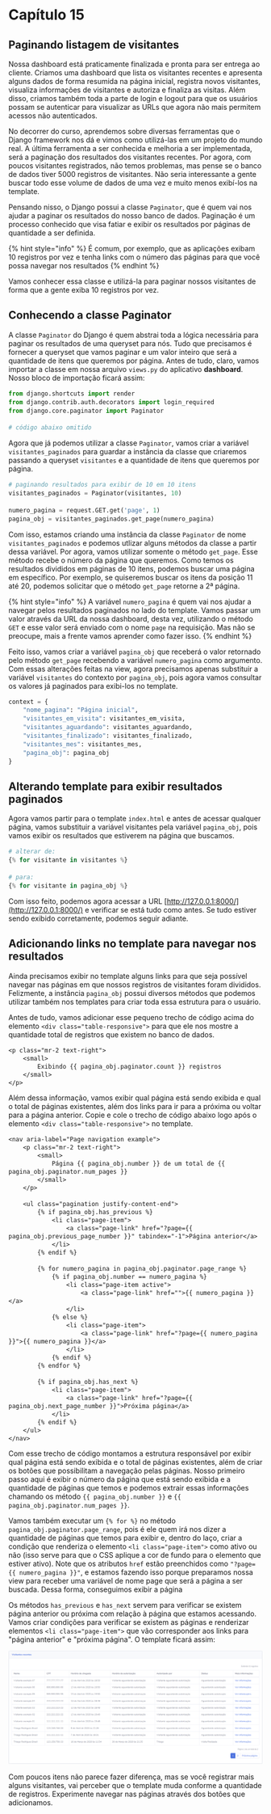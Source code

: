 # Capítulo 15

## Paginando listagem de visitantes

Nossa dashboard está praticamente finalizada e pronta para ser entrega ao cliente. Criamos uma dashboard que lista os visitantes recentes e apresenta alguns dados de forma resumida na página inicial, registra novos visitantes, visualiza informações de visitantes e autoriza e finaliza as visitas. Além disso, criamos também toda a parte de login e logout para que os usuários possam se autenticar para visualizar as URLs que agora não mais permitem acessos não autenticados.

No decorrer do curso, aprendemos sobre diversas ferramentas que o Django framework nos dá e vimos como utilizá-las em um projeto do mundo real. A última ferramenta a ser conhecida e melhoria a ser implementada, será a paginação dos resultados dos visitantes recentes. Por agora, com poucos visitantes registrados, não temos problemas, mas pense se o banco de dados tiver 5000 registros de visitantes. Não seria interessante a gente buscar todo esse volume de dados de uma vez e muito menos exibí-los na template.

Pensando nisso, o Django possui a classe `Paginator`, que é quem vai nos ajudar a paginar os resultados do nosso banco de dados. Paginação é um processo conhecido que visa fatiar e exibir os resultados por páginas de quantidade a ser definida.

{% hint style="info" %}
É comum, por exemplo, que as aplicações exibam 10 registros por vez e tenha links com o número das páginas para que você possa navegar nos resultados
{% endhint %}

Vamos conhecer essa classe e utilizá-la para paginar nossos visitantes de forma que a gente exiba 10 registros por vez.

## Conhecendo a classe Paginator

A classe `Paginator` do Django é quem abstrai toda a lógica necessária para paginar os resultados de uma queryset para nós. Tudo que precisamos é fornecer a queryset que vamos paginar e um valor inteiro que será a quantidade de itens que queremos por página. Antes de tudo, claro, vamos importar a classe em nossa arquivo `views.py` do aplicativo **dashboard**. Nosso bloco de importação ficará assim:

```python
from django.shortcuts import render
from django.contrib.auth.decorators import login_required
from django.core.paginator import Paginator

# código abaixo omitido
```

Agora que já podemos utilizar a classe `Paginator`, vamos criar a variável `visitantes_paginados` para guardar a instância da classe que criaremos passando a queryset `visitantes` e a quantidade de itens que queremos por página. 

```python
# paginando resultados para exibir de 10 em 10 itens
visitantes_paginados = Paginator(visitantes, 10)

numero_pagina = request.GET.get('page', 1)
pagina_obj = visitantes_paginados.get_page(numero_pagina)
```

Com isso, estamos criando uma instância da classe `Paginator` de nome `visitantes_paginados` e podemos utlizar alguns métodos da classe a partir dessa variável. Por agora, vamos utilizar somente o método `get_page`. Esse método recebe o número da página que queremos. Como temos os resultados divididos em páginas de 10 itens, podemos buscar uma página em específico. Por exemplo, se quiseremos buscar os itens da posição 11 até 20, podemos solicitar que o método `get_page` retorne a 2ª página.

{% hint style="info" %}
A variável `numero_pagina` é quem vai nos ajudar a navegar pelos resultados paginados no lado do template. Vamos passar um valor através da URL da nossa dashboard, desta vez, utilizando o método `GET` e esse valor será enviado com o nome `page` na requisição. Mas não se preocupe, mais a frente vamos aprender como fazer isso.
{% endhint %}

Feito isso, vamos criar a variável `pagina_obj` que receberá o valor retornado pelo método `get_page` recebendo a variável `numero_pagina` como argumento. Com essas alterações feitas na view, agora precisamos apenas substituir a variável `visitantes` do contexto por `pagina_obj`, pois agora vamos consultar os valores já paginados para exibi-los no template.

```python
context = {
    "nome_pagina": "Página inicial",
    "visitantes_em_visita": visitantes_em_visita,
    "visitantes_aguardando": visitantes_aguardando,
    "visitantes_finalizado": visitantes_finalizado,
    "visitantes_mes": visitantes_mes,
    "pagina_obj": pagina_obj
}
```

## Alterando template para exibir resultados paginados

Agora vamos partir para o template `index.html` e antes de acessar qualquer página, vamos substituir a variável visitantes pela variável `pagina_obj`, pois vamos exibir os resultados que estiverem na página que buscamos.

```python
# alterar de:
{% for visitante in visitantes %}

# para:
{% for visitante in pagina_obj %}
```

Com isso feito, podemos agora acessar a URL [http://127.0.0.1:8000/](http://127.0.0.1:8000/) e verificar se está tudo como antes. Se tudo estiver sendo exibido corretamente, podemos seguir adiante.

## Adicionando links no template para navegar nos resultados

Ainda precisamos exibir no template alguns links para que seja possível navegar nas páginas em que nossos registros de visitantes foram divididos. Felizmente, a instância `pagina_obj` possui diversos métodos que podemos utilizar também nos templates para criar toda essa estrutura para o usuário.

Antes de tudo, vamos adicionar esse pequeno trecho de código acima do elemento `<div class="table-responsive">` para que ele nos mostre a quantidade total de registros que existem no banco de dados.

```markup
<p class="mr-2 text-right">
    <small>
        Exibindo {{ pagina_obj.paginator.count }} registros
    </small>
</p>
```

Além dessa informação, vamos exibir qual página está sendo exibida e qual o total de páginas existentes, além dos links para ir para a próxima ou voltar para a página anterior. Copie e cole o trecho de código abaixo logo após o elemento `<div class="table-responsive">` no template.

```markup
<nav aria-label="Page navigation example">
    <p class="mr-2 text-right">
        <small>
            Página {{ pagina_obj.number }} de um total de {{ pagina_obj.paginator.num_pages }}
        </small>
    </p>

    <ul class="pagination justify-content-end">
        {% if pagina_obj.has_previous %}
            <li class="page-item">
                <a class="page-link" href="?page={{ pagina_obj.previous_page_number }}" tabindex="-1">Página anterior</a>
            </li>
        {% endif %}

        {% for numero_pagina in pagina_obj.paginator.page_range %}
            {% if pagina_obj.number == numero_pagina %}
                <li class="page-item active">
                    <a class="page-link" href="">{{ numero_pagina }}</a>
                </li>
            {% else %}
                <li class="page-item">
                    <a class="page-link" href="?page={{ numero_pagina }}">{{ numero_pagina }}</a>
                </li>
            {% endif %}
        {% endfor %}

        {% if pagina_obj.has_next %}
            <li class="page-item">
                <a class="page-link" href="?page={{ pagina_obj.next_page_number }}">Próxima página</a>
            </li>
        {% endif %}
    </ul>
</nav>
```

Com esse trecho de código montamos a estrutura responsável por exibir qual página está sendo exibida e o total de páginas existentes, além de criar os botões que possibilitam a navegação pelas páginas. Nosso primeiro passo aqui é exibir o número da página que está sendo exibida e a quantidade de páginas que temos e podemos extrair essas informações chamando os método `{{ pagina_obj.number }}` e `{{ pagina_obj.paginator.num_pages }}`.

Vamos também executar um `{% for %}` no método `pagina_obj.paginator.page_range`, pois é ele quem irá nos dizer a quantidade de páginas que temos para exibir e, dentro do laço, criar a condição que renderiza o elemento `<li class="page-item">` como ativo ou não \(isso serve para que o CSS aplique a cor de fundo para o elemento que estiver ativo\). Note que os atributos `href` estão preenchidos como `"?page={{ numero_pagina }}"`, e estamos fazendo isso porque preparamos nossa view para receber uma variável de nome page que será a página a ser buscada. Dessa forma, conseguimos exibir a página

Os métodos `has_previous` e `has_next` servem para verificar se existem página anterior ou próxima com relação à página que estamos acessando. Vamos criar condições para verificar se existem as páginas e renderizar elementos `<li class="page-item">` que vão corresponder aos links para "página anterior" e "próxima página". O template ficará assim:

![](../.gitbook/assets/screenshot_2020-04-13_19-51-06.png)

Com poucos itens não parece fazer diferença, mas se você registrar mais alguns visitantes, vai perceber que o template muda conforme a quantidade de registros. Experimente navegar nas páginas através dos botões que adicionamos.

